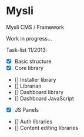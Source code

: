 Mysli
=====

Mysli CMS / Framework

Work in progress... 

Task-list 11/2013:

- [x] Basic structure
- [x] Core library
- [] Installer library
- [] Librarian
- [] Dashboard library
- [] Dashboard JavaScript
- [x] JS Panels
- [] Auth libraries
- [] Content editing libraries
